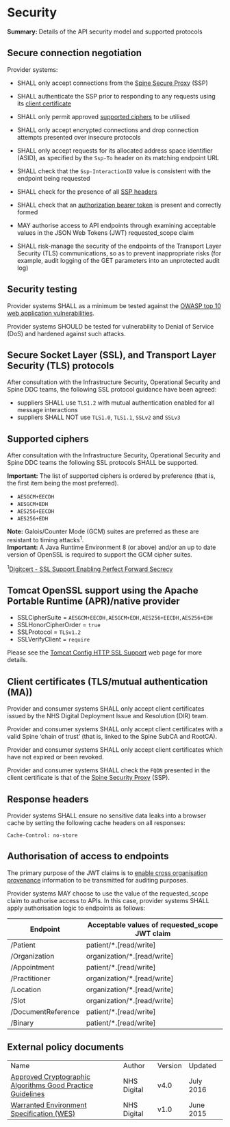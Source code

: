 <div class="post-header">
   <h1 class="post-title-main">Security</h1>
</div>





<div class="post-content">

   
<div class="summary"><b>Summary: </b>Details of the API security model and supported protocols</div>
   

   

    
    
<!-- this handles the automatic toc. use ## for subheads to auto-generate the on-page minitoc. if you use html tags, you must supply an ID for the heading element in order for it to appear in the minitoc. -->
<script>
$( document ).ready(function() {
  // Handler for .ready() called.

$('#toc').toc({ minimumHeaders: 0, listType: 'ul', showSpeed: 0, headers: 'h2,h3,h4' });

/* this offset helps account for the space taken up by the floating toolbar. */
$('#toc').on('click', 'a', function() {
  var target = $(this.getAttribute('href'))
    , scroll_target = target.offset().top

  $(window).scrollTop(scroll_target - 10);
  return false
})
  
});
</script>

<div id="toc"></div>

    

  <h2 id="secure-connection-negotiation">Secure connection negotiation</h2>

<p>Provider systems:</p>

<ul>
  <li>
    <p>SHALL only accept connections from the <a href="integration_spine_secure_proxy.html">Spine Secure Proxy</a> (SSP)</p>
  </li>
  <li>
    <p>SHALL authenticate the SSP prior to responding to any requests using its <a href="development_api_security_guidance.html#client-certificates-tlsma">client certificate</a></p>
  </li>
  <li>
    <p>SHALL only permit approved <a href="development_api_security_guidance.html#supported-ciphers">supported ciphers</a> to be utilised</p>
  </li>
  <li>
    <p>SHALL only accept encrypted connections and drop connection attempts presented over insecure protocols</p>
  </li>
  <li>
    <p>SHALL only accept requests for its allocated address space identifier (ASID), as specified by the <code class="highlighter-rouge">Ssp-To</code> header  on its matching endpoint URL</p>
  </li>
  <li>
    <p>SHALL check that the <code class="highlighter-rouge">Ssp-InteractionID</code> value is consistent with the endpoint being requested</p>
  </li>
  <li>
    <p>SHALL check for the presence of all <a href="https://developer.nhs.uk/apis/spine-core-1-0/ssp_implementation_guide.html#consumer">SSP headers</a></p>
  </li>
  <li>
    <p>SHALL check that an <a href="integration_cross_organisation_audit_and_provenance.html#json-web-tokens-jwt">authorization bearer token</a> is present and correctly formed</p>
  </li>
  <li>
    <p>MAY authorise access to API endpoints through examining acceptable values in the JSON Web Tokens (JWT) requested_scope claim</p>
  </li>
  <li>
    <p>SHALL risk-manage the security of the endpoints of the Transport Layer Security (TLS) communications, so as to prevent inappropriate risks (for example, audit logging of the GET parameters into an unprotected audit log)</p>
  </li>
</ul>

<h2 id="security-testing">Security testing</h2>

<p>Provider systems SHALL as a minimum be tested against the <a href="https://www.owasp.org/index.php/Top_10_2013-Top_10">OWASP top 10 web application vulnerabilities</a>.</p>

<p>Provider systems SHOULD be tested for vulnerability to Denial of Service (DoS) and hardened against such attacks.</p>

<h2 id="secure-socket-layer-ssl-and-transport-layer-security-tls-protocols">Secure Socket Layer (SSL), and Transport Layer Security (TLS) protocols</h2>

<p>After consultation with the Infrastructure Security, Operational Security and Spine DDC teams, the following SSL protocol guidance have been agreed:</p>

<ul>
  <li>suppliers SHALL use <code class="highlighter-rouge">TLS1.2</code> with mutual authentication enabled for all message interactions</li>
  <li>suppliers SHALL NOT use <code class="highlighter-rouge">TLS1.0</code>, <code class="highlighter-rouge">TLS1.1</code>, <code class="highlighter-rouge">SSLv2</code> and <code class="highlighter-rouge">SSLv3</code></li>
</ul>

<h2 id="supported-ciphers">Supported ciphers</h2>

<p>After consultation with the Infrastructure Security, Operational Security and Spine DDC teams the following SSL protocols SHALL be supported.</p>

<div class="alert alert-warning" role="alert"><i class="fa fa-warning"></i> <b>Important:</b> The list of supported ciphers is ordered by preference (that is, the first item being the most preferred).</div>

<ul>
  <li><code class="highlighter-rouge">AESGCM+EECDH</code></li>
  <li><code class="highlighter-rouge">AESGCM+EDH</code></li>
  <li><code class="highlighter-rouge">AES256+EECDH</code></li>
  <li><code class="highlighter-rouge">AES256+EDH</code></li>
</ul>

<div class="alert alert-info" role="alert"><i class="fa fa-info-circle"></i> <b>Note:</b> Galois/Counter Mode (GCM) suites are preferred as these are resistant to timing attacks<sup>1</sup>.</div>

<div class="alert alert-warning" role="alert"><i class="fa fa-warning"></i> <b>Important:</b> A Java Runtime Environment 8 (or above) and/or an up to date version of OpenSSL is required to support the GCM cipher suites.</div>

<p><sup>1</sup><a href="https://www.digicert.com/ssl-support/ssl-enabling-perfect-forward-secrecy.htm">Digitcert - SSL Support Enabling Perfect Forward Secrecy</a></p>

<h2 id="tomcat-openssl-support-using-the-apache-portable-runtime-aprnative-provider">Tomcat OpenSSL support using the Apache Portable Runtime (APR)/native provider</h2>

<ul>
  <li>SSLCipherSuite = <code class="highlighter-rouge">AESGCM+EECDH,AESGCM+EDH,AES256+EECDH,AES256+EDH</code></li>
  <li>SSLHonorCipherOrder = <code class="highlighter-rouge">true</code></li>
  <li>SSLProtocol = <code class="highlighter-rouge">TLSv1.2</code></li>
  <li>SSLVerifyClient = <code class="highlighter-rouge">require</code></li>
</ul>

<p>Please see the <a href="https://tomcat.apache.org/tomcat-8.0-doc/config/http.html#SSL_Support">Tomcat Config HTTP SSL Support</a> web page for more details.</p>

<h2 id="client-certificates-tlsmutual-authentication-ma">Client certificates (TLS/mutual authentication (MA))</h2>

<p>Provider and consumer systems SHALL only accept client certificates issued by the NHS Digital Deployment Issue and Resolution (DIR) team.</p>

<p>Provider and consumer systems SHALL only accept client certificates with a valid Spine ‘chain of trust’ (that is, linked to the Spine SubCA and RootCA).</p>

<p>Provider and consumer systems SHALL only accept client certificates which have not expired or been revoked.</p>

<p>Provider and consumer systems SHALL check the <code class="highlighter-rouge">FQDN</code> presented in the client certificate is that of the <a href="https://developer.nhs.uk/apis/spine-core-1-0/ssp_implementation_guide.html">Spine Security Proxy</a> (SSP).</p>

<h2 id="response-headers">Response headers</h2>

<p>Provider systems SHALL ensure no sensitive data leaks into a browser cache by setting the following cache headers on all responses:</p>

<div class="language-http highlighter-rouge"><div class="highlight"><pre class="highlight"><code><span class="err">Cache-Control: no-store
</span></code></pre></div></div>

<h2 id="authorisation-of-access-to-endpoints">Authorisation of access to endpoints</h2>

<p>The primary purpose of the JWT claims is to <a href="integration_cross_organisation_audit_and_provenance.html#cross-organisation-audit--provenance-transport">enable cross organisation provenance</a> information to be transmitted for auditing purposes.</p>

<p>Provider systems MAY choose to use the value of the requested_scope claim to authorise access to APIs. In this case, provider systems SHALL apply authorisation logic to endpoints as follows:</p>

<table>
  <thead>
    <tr>
      <th>Endpoint</th>
      <th>Acceptable values of requested_scope JWT claim</th>
    </tr>
  </thead>
  <tbody>
    <tr>
      <td>/Patient</td>
      <td>patient/*.[read/write]</td>
    </tr>
    <tr>
      <td>/Organization</td>
      <td>organization/*.[read/write]</td>
    </tr>
    <tr>
      <td>/Appointment</td>
      <td>patient/*.[read/write]</td>
    </tr>
    <tr>
      <td>/Practitioner</td>
      <td>organization/*.[read/write]</td>
    </tr>
    <tr>
      <td>/Location</td>
      <td>organization/*.[read/write]</td>
    </tr>
    <tr>
      <td>/Slot</td>
      <td>organization/*.[read/write]</td>
    </tr>
    <tr>
      <td>/DocumentReference</td>
      <td>patient/*.[read/write]</td>
    </tr>
    <tr>
      <td>/Binary</td>
      <td>patient/*.[read/write]</td>
    </tr>
  </tbody>
</table>

<h2 id="external-policy-documents">External policy documents</h2>

<table>
  <tbody>
    <tr>
      <td>Name</td>
      <td>Author</td>
      <td>Version</td>
      <td>Updated</td>
    </tr>
    <tr>
      <td><a href="http://webarchive.nationalarchives.gov.uk/20161021125701/http:/systems.digital.nhs.uk/infogov/security/infrasec/gpg/acs.pdf">Approved Cryptographic Algorithms Good Practice Guidelines</a></td>
      <td>NHS Digital</td>
      <td>v4.0</td>
      <td>July 2016</td>
    </tr>
    <tr>
      <td><a href="https://digital.nhs.uk/spine/technical-information-warranted-environment-specification">Warranted Environment Specification (WES)</a></td>
      <td>NHS Digital</td>
      <td>v1.0</td>
      <td>June 2015</td>
    </tr>
  </tbody>
</table>




    

</div>





</div>
<!-- /.row -->
</div>
<!-- /.container -->
    </div>

<!-- END FROM GITHUB TEMPLATE -->
<!--end apicontent--></div></div></div>
</div><!--end main_content-->
</div><!-- end main -->